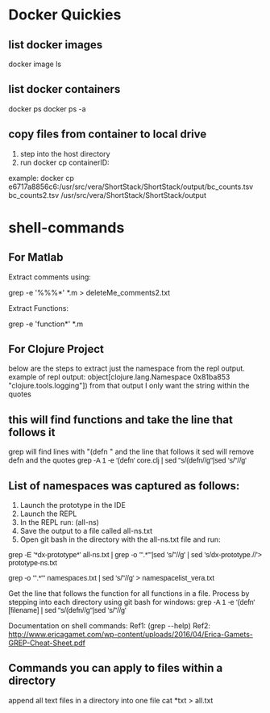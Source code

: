 # Docker Quickies

## list docker images
docker image ls
## list docker containers
docker ps
docker ps -a
## copy files from container to local drive
1. step into the host directory
2. run docker cp containerID:<path to file> <newfilename>
 
example: 
docker cp e6717a8856c6:/usr/src/vera/ShortStack/ShortStack/output/bc_counts.tsv bc_counts2.tsv
/usr/src/vera/ShortStack/ShortStack/output

# shell-commands
## For Matlab
Extract comments using:

grep -e '%%%*' *.m > deleteMe_comments2.txt

Extract Functions:

grep -e 'function*' *.m


## For Clojure Project
 below are the steps to extract just the namespace from the repl output.
 example of repl output: 
 object[clojure.lang.Namespace 0x81ba853 "clojure.tools.logging"])
 from that output I only want the string within the quotes

## this will find functions and take the line that follows it
grep will find lines with "(defn " and the line that follows it
sed will remove defn and the quotes
<font face="Arial">
 grep -A 1 -e '(defn' core.clj | sed "s/(defn//g"|sed 's/"//g'
</font>
## List of namespaces was captured as follows: 
1.	Launch the prototype in the IDE
2.	Launch the REPL
3.	In the REPL run: (all-ns)
4.	Save the output to a file called all-ns.txt
5.	Open git bash in the directory with the all-ns.txt file and run: 

<font face="Arial"> 
grep -E '*dx-prototype*' all-ns.txt | grep -o '".*"'|sed 's/"//g' | sed 's/dx-prototype.//'> prototype-ns.txt
 
grep -o '".*"' namespaces.txt | sed 's/"//g' > namespacelist_vera.txt

</font>

Get the line that follows the function for all functions in a file. Process by stepping into each directory using git bash for windows:
<font face="Arial"> 
grep -A 1 -e '(defn' [filename] | sed "s/(defn//g"|sed 's/"//g'
</font>

 Documentation on shell commands:
 Ref1: (grep --help) 
 Ref2: http://www.ericagamet.com/wp-content/uploads/2016/04/Erica-Gamets-GREP-Cheat-Sheet.pdf
 
 ## Commands you can apply to files within a directory
 append all text files in a directory into one file
 cat *txt > all.txt
